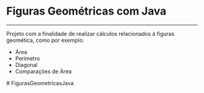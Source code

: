 <h1> Figuras Geométricas com Java</h1>
<hr>

<p>Projeto com a finalidade de realizar cálculos relacionados á figuras geomética, como por exemplo:</p>
<ul>
<li>Área</li>
<li>Perímetro</li>
<li>Diagonal</li>
<li>Comparações de Àrea</li>
</ul># FigurasGeometricasJava
